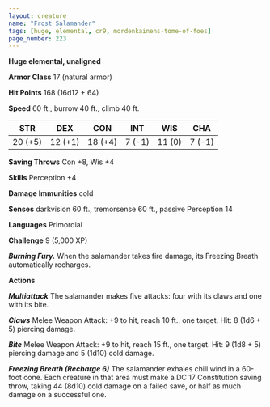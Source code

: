 ```yaml
---
layout: creature
name: "Frost Salamander"
tags: [huge, elemental, cr9, mordenkainens-tome-of-foes]
page_number: 223
---
```


**Huge elemental, unaligned**

**Armor Class** 17 (natural armor)

**Hit Points** 168  (16d12 + 64)

**Speed** 60 ft., burrow 40 ft., climb 40 ft.

|   STR   |   DEX   |   CON   |   INT   |   WIS   |   CHA   |
|:-------:|:-------:|:-------:|:-------:|:-------:|:-------:|
| 20 (+5) | 12 (+1) | 18 (+4) | 7 (-1) | 11 (0) | 7 (-1) |

**Saving Throws** Con +8, Wis +4

**Skills** Perception +4

**Damage Immunities** cold

**Senses** darkvision 60 ft., tremorsense 60 ft., passive Perception 14

**Languages** Primordial

**Challenge** 9 (5,000 XP)

***Burning Fury.*** When the salamander takes fire damage, its Freezing Breath automatically recharges.

**Actions**

***Multiattack*** The salamander makes five attacks: four with its claws and one with its bite.

***Claws*** Melee Weapon Attack: +9 to hit, reach 10 ft., one target. Hit: 8 (1d6 + 5) piercing damage.

***Bite*** Melee Weapon Attack: +9 to hit, reach 15 ft., one target. Hit: 9 (1d8 + 5) piercing damage and 5 (1d10) cold damage.

***Freezing Breath (Recharge 6)*** The salamander exhales chill wind in a 60-foot cone. Each creature in that area must make a DC 17 Constitution saving throw, taking 44 (8d10) cold damage on a failed save, or half as much damage on a successful one.